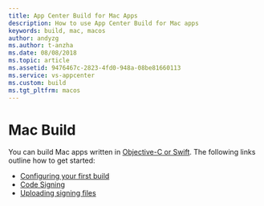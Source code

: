 ```yaml
---
title: App Center Build for Mac Apps
description: How to use App Center Build for Mac apps
keywords: build, mac, macos 
author: andyzg
ms.author: t-anzha
ms.date: 08/08/2018
ms.topic: article
ms.assetid: 9476467c-2823-4fd0-948a-08be81660113
ms.service: vs-appcenter
ms.custom: build
ms.tgt_pltfrm: macos
---
```


# Mac Build

You can build Mac apps written in [Objective-C or Swift](first-build.md). The following links outline how to get started:

- [Configuring your first build](first-build.md)
- [Code Signing](code-signing.md)
- [Uploading signing files](uploading-signing-files.md)
